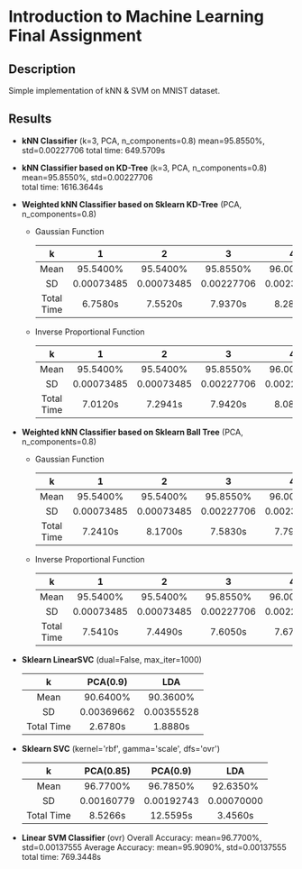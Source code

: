 # Introduction to Machine Learning Final Assignment

## Description

Simple implementation of kNN & SVM on MNIST dataset.

## Results

* **kNN Classifier** (k=3, PCA, n_components=0.8)
mean=95.8550%, std=0.00227706
total time: 649.5709s

* **kNN Classifier based on KD-Tree** (k=3, PCA, n_components=0.8)
mean=95.8550%, std=0.00227706  
total time: 1616.3644s  

* **Weighted kNN Classifier based on Sklearn KD-Tree** (PCA, n_components=0.8)
  * Gaussian Function
  
    |     k      |     1      |     2      |     3      |     4      |     5      |
    | :--------: | :--------: | :--------: | :--------: | :--------: | :--------: |
    |    Mean    |  95.5400%  |  95.5400%  |  95.8550%  |  96.0050%  |  95.6950%  |
    |     SD     | 0.00073485 | 0.00073485 | 0.00227706 | 0.00231517 | 0.00310000 |
    | Total Time |  6.7580s   |  7.5520s   |  7.9370s   |  8.2820s   |  8.6380s   |

  * Inverse Proportional Function  
  
    |     k      |     1      |     2      |     3      |     4      |     5      |
    | :--------: | :--------: | :--------: | :--------: | :--------: | :--------: |
    |    Mean    |  95.5400%  |  95.5400%  |  95.8550%  |  96.0000%  |  95.7250%  |
    |     SD     | 0.00073485 | 0.00073485 | 0.00227706 | 0.00224165 | 0.00316623 |
    | Total Time |  7.0120s   |  7.2941s   |  7.9420s   |  8.0890s   |  8.5873s   |

* **Weighted kNN Classifier based on Sklearn Ball Tree** (PCA, n_components=0.8)
  * Gaussian Function

    |     k      |     1      |     2      |     3      |     4      |     5      |
    | :--------: | :--------: | :--------: | :--------: | :--------: | :--------: |
    |    Mean    |  95.5400%  |  95.5400%  |  95.8550%  |  96.0050%  |  95.6950%  |
    |     SD     | 0.00073485 | 0.00073485 | 0.00227706 | 0.00231517 | 0.00310000 |
    | Total Time |  7.2410s   |  8.1700s   |  7.5830s   |  7.7931s   |  7.9130s   |
  
  * Inverse Proportional Function  
  
    |     k      |     1      |     2      |     3      |     4      |     5      |
    | :--------: | :--------: | :--------: | :--------: | :--------: | :--------: |
    |    Mean    |  95.5400%  |  95.5400%  |  95.8550%  |  96.0000%  |  95.7250%  |
    |     SD     | 0.00073485 | 0.00073485 | 0.00227706 | 0.00224165 | 0.00316623 |
    | Total Time |  7.5410s   |  7.4490s   |  7.6050s   |  7.6700s   |  7.8181s   |

* **Sklearn LinearSVC** (dual=False, max_iter=1000)  

    |     k      |  PCA(0.9)  |    LDA     |
    | :--------: | :--------: | :--------: |
    |    Mean    |  90.6400%  |  90.3600%  |
    |     SD     | 0.00369662 | 0.00355528 |
    | Total Time |  2.6780s   |  1.8880s   |

* **Sklearn SVC** (kernel='rbf', gamma='scale', dfs='ovr')

    |     k      | PCA(0.85)  |  PCA(0.9)  |    LDA     |
    | :--------: | :--------: | :--------: | :--------: |
    |    Mean    |  96.7700%  |  96.7850%  |  92.6350%  |
    |     SD     | 0.00160779 | 0.00192743 | 0.00070000 |
    | Total Time |  8.5266s   |  12.5595s  |  3.4560s   |

* **Linear SVM Classifier** (ovr)
Overall Accuracy:
mean=96.7700%, std=0.00137555
Average Accuracy:
mean=95.9090%, std=0.00137555
total time: 769.3448s
